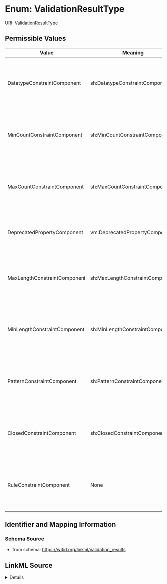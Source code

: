 # Enum: ValidationResultType



URI: [ValidationResultType](ValidationResultType)

## Permissible Values

| Value | Meaning | Description |
| --- | --- | --- |
| DatatypeConstraintComponent | sh:DatatypeConstraintComponent | constraint in which the range is a type, and the slot value must conform to t... |
| MinCountConstraintComponent | sh:MinCountConstraintComponent | cardinality constraint where the slot value must be greater or equal to a spe... |
| MaxCountConstraintComponent | sh:MaxCountConstraintComponent | cardinality constraint where the slot value must be less than or equal to a s... |
| DeprecatedPropertyComponent | vm:DeprecatedPropertyComponent | constraint where the instance slot should not be deprecated |
| MaxLengthConstraintComponent | sh:MaxLengthConstraintComponent | constraint where the slot value must have a length equal to or less than a sp... |
| MinLengthConstraintComponent | sh:MinLengthConstraintComponent | constraint where the slot value must have a length equal to or less than a sp... |
| PatternConstraintComponent | sh:PatternConstraintComponent | constraint where the slot value must match a given regular expression pattern |
| ClosedConstraintComponent | sh:ClosedConstraintComponent | constraint where the slot value must be allowable for the type of an instance |
| RuleConstraintComponent | None | constraint where the structure of an object must conform to a specified rule |







## Identifier and Mapping Information







### Schema Source


* from schema: https://w3id.org/linkml/validation_results




## LinkML Source

<details>
```yaml
name: ValidationResultType
from_schema: https://w3id.org/linkml/validation_results
rank: 1000
permissible_values:
  DatatypeConstraintComponent:
    text: DatatypeConstraintComponent
    description: constraint in which the range is a type, and the slot value must
      conform to the type
    meaning: sh:DatatypeConstraintComponent
    annotations:
      element:
        tag: element
        value: linkml:range
  MinCountConstraintComponent:
    text: MinCountConstraintComponent
    description: cardinality constraint where the slot value must be greater or equal
      to a specified minimum
    meaning: sh:MinCountConstraintComponent
    annotations:
      element:
        tag: element
        value: linkml:minimum_value
  MaxCountConstraintComponent:
    text: MaxCountConstraintComponent
    description: cardinality constraint where the slot value must be less than or
      equal to a specified maximum
    meaning: sh:MaxCountConstraintComponent
    annotations:
      element:
        tag: element
        value: linkml:maximum_value
  DeprecatedPropertyComponent:
    text: DeprecatedPropertyComponent
    description: constraint where the instance slot should not be deprecated
    meaning: vm:DeprecatedPropertyComponent
    annotations:
      element:
        tag: element
        value: linkml:deprecated
  MaxLengthConstraintComponent:
    text: MaxLengthConstraintComponent
    description: constraint where the slot value must have a length equal to or less
      than a specified maximum
    meaning: sh:MaxLengthConstraintComponent
  MinLengthConstraintComponent:
    text: MinLengthConstraintComponent
    description: constraint where the slot value must have a length equal to or less
      than a specified maximum
    meaning: sh:MinLengthConstraintComponent
  PatternConstraintComponent:
    text: PatternConstraintComponent
    description: constraint where the slot value must match a given regular expression
      pattern
    meaning: sh:PatternConstraintComponent
    annotations:
      element:
        tag: element
        value: linkml:pattern
  ClosedConstraintComponent:
    text: ClosedConstraintComponent
    description: constraint where the slot value must be allowable for the type of
      an instance
    meaning: sh:ClosedConstraintComponent
    annotations:
      element:
        tag: element
        value: linkml:attributes
  RuleConstraintComponent:
    text: RuleConstraintComponent
    description: constraint where the structure of an object must conform to a specified
      rule

```
</details>
